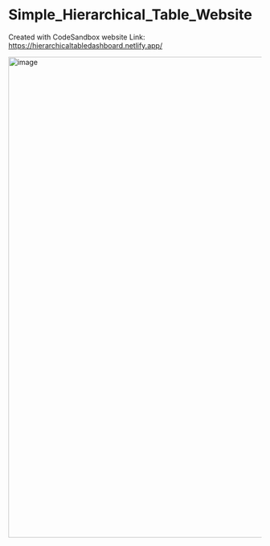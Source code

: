 # Simple_Hierarchical_Table_Website
Created with CodeSandbox
website Link: https://hierarchicaltabledashboard.netlify.app/


<img width="958" alt="image" src="https://github.com/user-attachments/assets/8e6c7663-5ade-433b-a4eb-84c734b4a4eb" />

